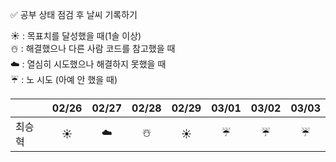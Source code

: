 ✅ 공부 상태 점검 후 날씨 기록하기

☀️ : 목표치를 달성했을 때(1솔 이상)  
☃️ : 해결했으나 다른 사람 코드를 참고했을 때  
☁️ : 열심히 시도했으나 해결하지 못했을 때  
☔ : 노 시도 (아예 안 했을 때)  

|      | 02/26 | 02/27 | 02/28 | 02/29 | 03/01 | 03/02 | 03/03 |
|------|:-----:|:-----:|:-----:|:-----:|:-----:|:-----:|:-----:|
| 최승혁 | ☀️ | ☁️     | ☃️     | ☀️     | ☔     | ☔     | ☔     |
